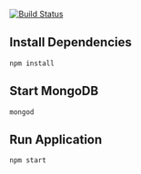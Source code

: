 [![Build Status](https://travis-ci.org/devPinheiro/Nodejs-Music-API.svg?branch=master)](https://travis-ci.org/devPinheiro/Nodejs-Music-API)
## Install Dependencies

```shell
npm install
```

## Start MongoDB

```shell
mongod
```

## Run Application

```shell
npm start
```
